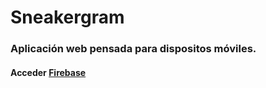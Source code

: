 # Sneakergram

### Aplicación web pensada para dispositos móviles.
  #### Acceder [Firebase](https://sneakergram-f7a1e.web.app)
